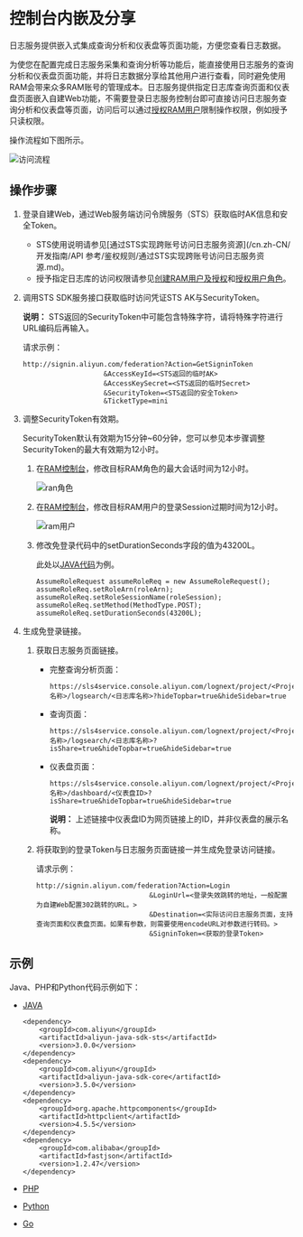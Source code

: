 # 控制台内嵌及分享

日志服务提供嵌入式集成查询分析和仪表盘等页面功能，方便您查看日志数据。

为使您在配置完成日志服务采集和查询分析等功能后，能直接使用日志服务的查询分析和仪表盘页面功能，并将日志数据分享给其他用户进行查看，同时避免使用RAM会带来众多RAM账号的管理成本。日志服务提供指定日志库查询页面和仪表盘页面嵌入自建Web功能，不需要登录日志服务控制台即可直接访问日志服务查询分析和仪表盘等页面，访问后可以通过[授权RAM用户](/cn.zh-CN/开发指南/访问控制RAM/创建RAM用户及授权.md#section_kxp_1ok_zj4)限制操作权限，例如授予只读权限。

操作流程如下图所示。

![访问流程](https://static-aliyun-doc.oss-accelerate.aliyuncs.com/assets/img/zh-CN/5377259951/p6443.png)

## 操作步骤

1.  登录自建Web，通过Web服务端访问令牌服务（STS）获取临时AK信息和安全Token。

    -   STS使用说明请参见[通过STS实现跨账号访问日志服务资源](/cn.zh-CN/开发指南/API 参考/鉴权规则/通过STS实现跨账号访问日志服务资源.md)。
    -   授予指定日志库的访问权限请参见[创建RAM用户及授权](/cn.zh-CN/开发指南/访问控制RAM/创建RAM用户及授权.md)和[授权用户角色](/cn.zh-CN/开发指南/访问控制RAM/授权用户角色.md)。
2.  调用STS SDK服务接口获取临时访问凭证STS AK与SecurityToken。

    **说明：** STS返回的SecurityToken中可能包含特殊字符，请将特殊字符进行URL编码后再输入。

    请求示例：

    ```
    http://signin.aliyun.com/federation?Action=GetSigninToken
                        &AccessKeyId=<STS返回的临时AK>
                        &AccessKeySecret=<STS返回的临时Secret>
                        &SecurityToken=<STS返回的安全Token>
                        &TicketType=mini
    ```

3.  调整SecurityToken有效期。

    SecurityToken默认有效期为15分钟~60分钟，您可以参见本步骤调整SecurityToken的最大有效期为12小时。

    1.  在[RAM控制台](https://ram.console.aliyun.com)，修改目标RAM角色的最大会话时间为12小时。

        ![ran角色](https://static-aliyun-doc.oss-accelerate.aliyuncs.com/assets/img/zh-CN/1880920261/p243934.png)

    2.  在[RAM控制台](https://ram.console.aliyun.com)，修改目标RAM用户的登录Session过期时间为12小时。

        ![ram用户](https://static-aliyun-doc.oss-accelerate.aliyuncs.com/assets/img/zh-CN/4762334161/p243936.png)

    3.  修改免登录代码中的setDurationSeconds字段的值为43200L。

        此处以[JAVA代码](https://samplecode.oss-cn-hangzhou.aliyuncs.com/slsconsole.java?spm=a2c4g.11186623.2.6.LewJJX&file=slsconsole.java)为例。

        ```
        AssumeRoleRequest assumeRoleReq = new AssumeRoleRequest();
        assumeRoleReq.setRoleArn(roleArn);
        assumeRoleReq.setRoleSessionName(roleSession);
        assumeRoleReq.setMethod(MethodType.POST);
        assumeRoleReq.setDurationSeconds(43200L);
        ```

4.  生成免登录链接。

    1.  获取日志服务页面链接。

        -   完整查询分析页面：

            ```
            https://sls4service.console.aliyun.com/lognext/project/<Project名称>/logsearch/<日志库名称>?hideTopbar=true&hideSidebar=true
            ```

        -   查询页面：

            ```
            https://sls4service.console.aliyun.com/lognext/project/<Project名称>/logsearch/<日志库名称>?isShare=true&hideTopbar=true&hideSidebar=true
            ```

        -   仪表盘页面：

            ```
            https://sls4service.console.aliyun.com/lognext/project/<Project名称>/dashboard/<仪表盘ID>?isShare=true&hideTopbar=true&hideSidebar=true
            ```

            **说明：** 上述链接中仪表盘ID为网页链接上的ID，并非仪表盘的展示名称。

    2.  将获取到的登录Token与日志服务页面链接一并生成免登录访问链接。

        请求示例：

        ```
        http://signin.aliyun.com/federation?Action=Login
                                    &LoginUrl=<登录失效跳转的地址，一般配置为自建Web配置302跳转的URL。>
                                    &Destination=<实际访问日志服务页面，支持查询页面和仪表盘页面。如果有参数，则需要使用encodeURL对参数进行转码。>
                                    &SigninToken=<获取的登录Token>
        ```


## 示例

Java、PHP和Python代码示例如下：

-   [JAVA](https://samplecode.oss-cn-hangzhou.aliyuncs.com/slsconsole.java?spm=a2c4g.11186623.2.6.LewJJX&file=slsconsole.java)

    ```
    <dependency>
        <groupId>com.aliyun</groupId>
        <artifactId>aliyun-java-sdk-sts</artifactId>
        <version>3.0.0</version>
    </dependency>
    <dependency>
        <groupId>com.aliyun</groupId>
        <artifactId>aliyun-java-sdk-core</artifactId>
        <version>3.5.0</version>
    </dependency>
    <dependency>
        <groupId>org.apache.httpcomponents</groupId>
        <artifactId>httpclient</artifactId>
        <version>4.5.5</version>
    </dependency>
    <dependency>
        <groupId>com.alibaba</groupId>
        <artifactId>fastjson</artifactId>
        <version>1.2.47</version>
    </dependency>
    ```

-   [PHP](https://samplecode.oss-cn-hangzhou.aliyuncs.com/slsconsole.php?spm=a2c4g.11186623.2.7.LewJJX)
-   [Python](https://samplecode.oss-cn-hangzhou.aliyuncs.com/slsconsole.py?spm=a2c4g.11186623.2.8.LewJJX&file=slsconsole.py)
-   [Go](https://samplecode.oss-cn-hangzhou.aliyuncs.com/sls-sts-golang.zip)

